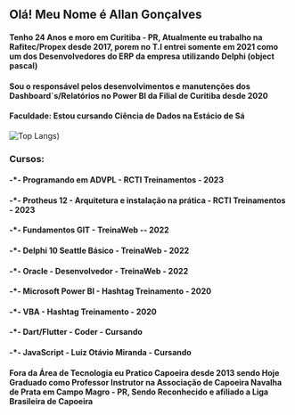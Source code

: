 ## Olá! Meu Nome é Allan Gonçalves
#### Tenho 24 Anos e moro em Curitiba - PR, Atualmente eu trabalho na Rafitec/Propex desde 2017, porem no T.I entrei somente em 2021 como um dos Desenvolvedores do ERP da empresa utilizando Delphi (object pascal)
#### Sou o responsável pelos desenvolvimentos e manutenções dos Dashboard`s/Relatórios no Power BI da Filial de Curitiba desde 2020
#### Faculdade: Estou cursando Ciência de Dados na Estácio de Sá

![Top Langs](https://github-readme-stats.vercel.app/api/top-langs/?username=DreadsTheBoy&hide_progress=true&layout=donut-vertical&size_weight=0.5&count_weight=0.5&theme=dracula))

### Cursos: 
#### -*- Programando em ADVPL - RCTI Treinamentos - 2023
#### -*- Protheus 12 - Arquitetura e instalação na prática - RCTI Treinamentos - 2023
#### -*- Fundamentos GIT - TreinaWeb -- 2022
#### -*- Delphi 10 Seattle Básico - TreinaWeb - 2022
#### -*- Oracle - Desenvolvedor - TreinaWeb - 2022
#### -*- Microsoft Power BI - Hashtag Treinamento - 2020
#### -*- VBA - Hashtag Treinamento - 2020
#### -*- Dart/Flutter - Coder - Cursando
#### -*- JavaScript - Luiz Otávio Miranda - Cursando

#### Fora da Área de Tecnologia eu Pratico Capoeira desde 2013 sendo Hoje Graduado como Professor Instrutor na Associação de Capoeira Navalha de Prata em Campo Magro - PR, Sendo Reconhecido e afiliado a Liga Brasileira de Capoeira
